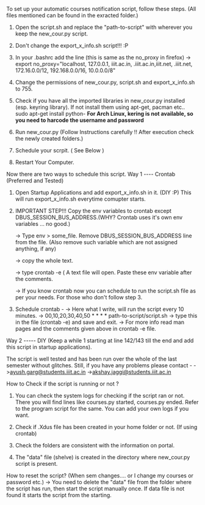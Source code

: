 To set up your automatic courses notification script, follow these steps.
(All files mentioned can be found in the exracted folder.)

1) Open the script.sh and replace the "path-to-script" with wherever you keep the new_cour.py script.

2) Don't change the export_x_info.sh script!!! :P

3) In your .bashrc add the line (this is same as the no_proxy in firefox)
	-> export no_proxy="localhost, 127.0.0.1, iiit.ac.in, .iiit.ac.in,iiit.net, .iiit.net, 172.16.0.0/12, 192.168.0.0/16, 10.0.0.0/8"
	
4) Change the permissions of new_cour.py, script.sh and export_x_info.sh to 755.

5) Check if you have all the imported libraries in new_cour.py installed (esp. keyring library). If not install them using apt-get, pacman etc.. sudo apt-get install python-<LibraryName>
**For Arch Linux, kering is not available, so you need to harcode the username
and password**

6) Run new_cour.py (Follow Instructions carefully !! After execution check the newly created folders.)

7) Schedule your scrpit. ( See Below )

8) Restart Your Computer.



Now there are two ways to schedule this script.
Way 1 ---- Crontab (Preferred and Tested)

1) Open Startup Applications and add export_x_info.sh in it. (DIY :P) This will run export_x_info.sh everytime comupter starts.

2) IMPORTANT STEP!!! Copy the env variables to crontab except DBUS_SESSION_BUS_ADDRESS.(WHY? Crontab uses it's own env variables ... no good.) 

	-> Type env > some_file. Remove DBUS_SESSION_BUS_ADDRESS line from the file. (Also remove such variable which are not assigned anything, if any)
	
	-> copy the whole text.
	
	-> type crontab -e ( A text file will open. Paste these env variable after the comments.
	
	-> If you know crontab now you can schedule to run the script.sh file as per your needs. For those who don't follow step 3.
	
	
3) Schedule crontab -
	-> Here what I write, will run the script every 10 minutes.
	-> 00,10,20,30,40,50 * * * * path-to-script/script.sh 
	-> type this in the file (crontab -e) and save and exit.
	-> For more info read man pages and the comments given above in crontab -e file.

Way 2 ----- DIY (Keep a while 1 starting at line 142/143 till the end and add this script in startup applications).

The script is well tested and has been run over the whole of the last semester without glitches. Still, if you have any problems please contact -
	->ayush.garg@students.iiit.ac.in
	->akshay.jaggi@students.iiit.ac.in



How to Check if the script is running or not ?

1) You can check the system logs for checking if the script ran or not. There
you will find lines like courses.py started, courses.py ended. Refer to the
program script for the same. You can add your own logs if you want.

2) Check if .Xdus file has been created in your home folder or not. (If using
crontab)

3) Check the folders are consistent with the information on portal.

4) The "data" file (shelve) is created in the directory where new_cour.py
script is present.


How to reset the script? (When sem changes.... or I change my courses or
password etc.)
-> You need to delete the "data" file from the folder where the script has run, then start the script manually once. If data file is not found it starts the script from the starting. 
